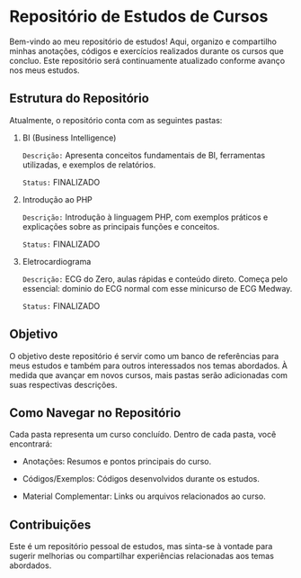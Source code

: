 # Repositório de Estudos de Cursos

Bem-vindo ao meu repositório de estudos! Aqui, organizo e compartilho minhas anotações, códigos e exercícios realizados durante os cursos que concluo. Este repositório será continuamente atualizado conforme avanço nos meus estudos.

## Estrutura do Repositório

Atualmente, o repositório conta com as seguintes pastas:

1. BI (Business Intelligence)
   
   `Descrição:` Apresenta conceitos fundamentais de BI, ferramentas utilizadas, e exemplos de relatórios.

   `Status:` FINALIZADO

2. Introdução ao PHP
   
   `Descrição:` Introdução à linguagem PHP, com exemplos práticos e explicações sobre as principais funções e conceitos.

   `Status:` FINALIZADO

3. Eletrocardiograma

   `Descrição:` ECG do Zero, aulas rápidas e conteúdo direto. Começa pelo essencial: dominio do ECG normal com esse minicurso de ECG Medway.

   `Status:` FINALIZADO

## Objetivo

O objetivo deste repositório é servir como um banco de referências para meus estudos e também para outros interessados nos temas abordados. À medida que avançar em novos cursos, mais pastas serão adicionadas com suas respectivas descrições.

## Como Navegar no Repositório

Cada pasta representa um curso concluído. Dentro de cada pasta, você encontrará:

  - Anotações: Resumos e pontos principais do curso.

  - Códigos/Exemplos: Códigos desenvolvidos durante os estudos.

  - Material Complementar: Links ou arquivos relacionados ao curso.

## Contribuições

Este é um repositório pessoal de estudos, mas sinta-se à vontade para sugerir melhorias ou compartilhar experiências relacionadas aos temas abordados.